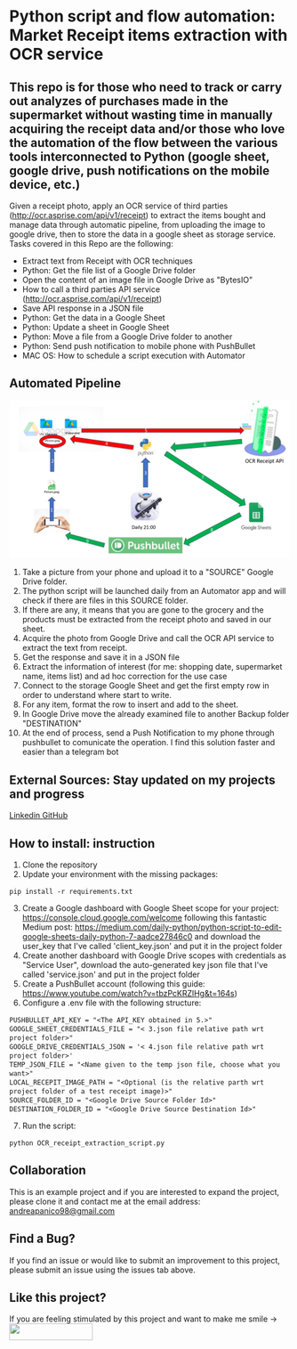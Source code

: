 # Python script and flow automation: Market Receipt items extraction with OCR service

## This repo is for those who need to track or carry out analyzes of purchases made in the supermarket without wasting time in manually acquiring the receipt data and/or those who love the automation of the flow between the various tools interconnected to Python (google sheet, google drive, push notifications on the mobile device, etc.)

Given a receipt photo, apply an OCR service of third parties (http://ocr.asprise.com/api/v1/receipt) to extract the items bought and manage data through automatic pipeline, from uploading the image to google drive, then to store the data in a google sheet as storage service. <br> Tasks covered in this Repo are the following:

* Extract text from Receipt with OCR techniques
* Python: Get the file list of a Google Drive folder
* Open the content of an image file in Google Drive as "BytesIO"
* How to call a third parties API service (http://ocr.asprise.com/api/v1/receipt)
* Save API response in a JSON file
* Python: Get the data in a Google Sheet
* Python: Update a sheet in Google Sheet
* Python: Move a file from a Google Drive folder to another
* Python: Send push notification to mobile phone with PushBullet
* MAC OS: How to schedule a script execution with Automator

## Automated Pipeline

![alt text](https://github.com/andreapanico10/OCR_receipt/blob/main/pipeline_page-0001.jpg)

1. Take a picture from your phone and upload it to a "SOURCE" Google Drive folder.
2. The python script will be launched daily from an Automator app and will check if there are files in this SOURCE folder. 
3. If there are any, it means that you are gone to the grocery and the products must be extracted from the receipt photo and saved in our sheet.
4. Acquire the photo from Google Drive and call the OCR API service to extract the text from receipt.
5. Get the response and save it in a JSON file
6. Extract the information of interest (for me: shopping date, supermarket name, items list) and ad hoc correction for the use case
7. Connect to the storage Google Sheet and get the first empty row in order to understand where start to write.  
8. For any item, format the row to insert and add to the sheet.
9. In Google Drive move the already examined file to another Backup folder "DESTINATION" 
10. At the end of process, send a Push Notification to my phone through pushbullet to comunicate the operation. I find this solution faster and easier than a telegram bot
 

## External Sources: Stay updated on my projects and progress

<a href="https://www.linkedin.com/in/andrea-panico-252718201/">
Linkedin
</a>
<a href="https://github.com/andreapanico10">
GitHub
</a>

## How to install: instruction
1. Clone the repository
2. Update your environment with the missing packages: 
```
pip install -r requirements.txt
```
3. Create a Google dashboard with Google Sheet scope for your project: https://console.cloud.google.com/welcome following this fantastic Medium post: https://medium.com/daily-python/python-script-to-edit-google-sheets-daily-python-7-aadce27846c0 and download the user_key that I've called 'client_key.json' and put it in the project folder
4. Create another dashboard with Google Drive scopes with credentials as "Service User", download the auto-generated key json file that I've called 'service.json' and put in the project folder
5. Create a PushBullet account (following this guide: https://www.youtube.com/watch?v=tbzPcKRZlHg&t=164s)
6. Configure a .env file with the following structure:
```
PUSHBULLET_API_KEY = "<The API_KEY obtained in 5.>"
GOOGLE_SHEET_CREDENTIALS_FILE = "< 3.json file relative path wrt project folder>"
GOOGLE_DRIVE_CREDENTIALS_JSON = '< 4.json file relative path wrt project folder>'
TEMP_JSON_FILE = "<Name given to the temp json file, choose what you want>"
LOCAL_RECEPIT_IMAGE_PATH = "<Optional (is the relative parth wrt project folder of a test receipt image)>"
SOURCE_FOLDER_ID = "<Google Drive Source Folder Id>"
DESTINATION_FOLDER_ID = "<Google Drive Source Destination Id>" 
```
7. Run the script: 
```
python OCR_receipt_extraction_script.py 
```


## Collaboration 

This is an example project and if you are interested to expand the project, please clone it and contact me at the email address: andreapanico98@gmail.com

## Find a Bug?

If you find an issue or would like to submit an improvement to this project, please submit an issue using the issues tab above.

## Like this project?

If you are feeling stimulated by this project and want to make me smile -> 
<a href="https://www.buymeacoffee.com/andreapynico">
  <img src="https://miro.medium.com/v2/resize:fit:1400/1*VJdus0nKuy1uNoByh5BN3w.png" width="150" height="30">
</a>
